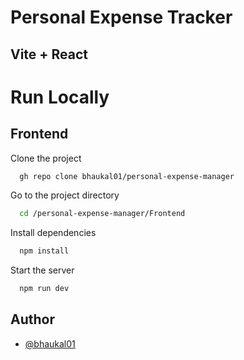 # Personal Expense Tracker

## Vite + React

# Run Locally

## Frontend

Clone the project

```bash
  gh repo clone bhaukal01/personal-expense-manager
```

Go to the project directory

```bash
  cd /personal-expense-manager/Frontend
```

Install dependencies

```bash
  npm install
```

Start the server

```bash
  npm run dev
```

## Author

- [@bhaukal01](https://github.com/bhaukal01)
